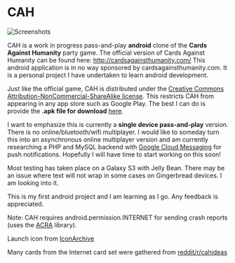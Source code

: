 CAH
========

![Screenshots](https://raw.github.com/cjarnold/CAH/master/screenshots.jpg)

CAH is a work in progress pass-and-play <b>android</b> clone of the <b>Cards Against Humanity</b> party game.
The official version of Cards Against Humanity can be found here: http://cardsagainsthumanity.com/
This android application is in no way sponsored by cardsagainsthumanity.com.  It is a personal project I have undertaken to learn android development.  

Just like the official game, CAH is distributed under the [Creative Commons Attribution-NonCommercial-ShareAlike license](http://creativecommons.org/licenses/by-nc-sa/2.0/).  This restricts CAH from appearing in any app store such as Google Play.  The best I can do is provide the <b>.apk file for download</b> [here](https://raw.github.com/cjarnold/CAH/master/CAH.apk).    
 
I want to emphasize this is currently a <b>single device pass-and-play</b> version.  There is no online/bluetooth/wifi multiplayer.  I would like to someday turn this into an asynchronous online multiplayer version and am currently researching a PHP and MySQL backend with [Google Cloud Messaging](http://developer.android.com/google/gcm/index.html) for push notifications.  Hopefully I will have time to start working on this soon!

Most testing has taken place on a Galaxy S3 with Jelly Bean.  There may be an issue where text will not wrap in some cases on Gingerbread devices.  I am looking into it.  

This is my first android project and I am learning as I go.  Any feedback is appreciated.

Note: CAH requires android.permission.INTERNET for sending crash reports (uses the [ACRA](https://github.com/ACRA/acra) library).

Launch icon from [IconArchive](http://www.iconarchive.com/show/pretty-office-7-icons-by-custom-icon-design/Game-diamond-icon.html)

Many cards from the Internet card set were gathered from [reddit/r/cahideas](http://www.reddit.com/r/cahideas)

